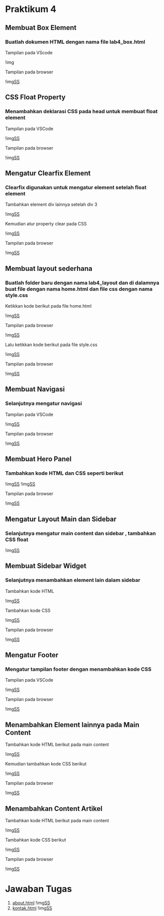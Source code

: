 # Praktikum 4
## Membuat Box Element
### Buatlah dokumen HTML dengan nama file lab4_box.html

Tampilan pada VScode

!img[](https://github.com/rangs24/Lab4Web/blob/master/ss1.png)

Tampilan pada browser

!img[SS](https://github.com/rangs24/Lab4Web/blob/master/ss2.png)

## CSS Float Property
### Menambahkan deklarasi CSS pada head untuk membuat float element

Tampilan pada VSCode

!img[SS](https://github.com/rangs24/Lab4Web/blob/master/ss3.png)

Tampilan pada browser 

!img[SS](https://github.com/rangs24/Lab4Web/blob/master/ss4.png)

## Mengatur Clearfix Element
### Clearfix digunakan untuk mengatur element setelah float element

Tambahkan element div lainnya setelah div 3 

!img[SS](https://github.com/rangs24/Lab4Web/blob/master/ss5.png)

Kemudian atur property clear pada CSS

!img[SS](https://github.com/rangs24/Lab4Web/blob/master/ss6.png)

Tampilan pada browser

!img[SS](https://github.com/rangs24/Lab4Web/blob/master/ss7.png)

## Membuat layout sederhana
### Buatlah folder baru dengan nama lab4_layout dan di dalamnya buat file dengan nama home.html dan file css dengan nama style.css

Ketikkan kode berikut pada file home.html

!img[SS](https://github.com/rangs24/Lab4Web/blob/master/ss8.png)

Tampilan pada browser 

!img[SS](https://github.com/rangs24/Lab4Web/blob/master/ss9.png)

Lalu ketikkan kode berikut pada file style.css

!img[SS](https://github.com/rangs24/Lab4Web/blob/master/ss10.png)

Tampilan pada browser

!img[SS](https://github.com/rangs24/Lab4Web/blob/master/ss11.png)

## Membuat Navigasi
### Selanjutnya mengatur navigasi

Tampilan pada VSCode

!img[SS](https://github.com/rangs24/Lab4Web/blob/master/ss12.png)

Tampilan pada browser

!img[SS](https://github.com/rangs24/Lab4Web/blob/master/ss13.png)

## Membuat Hero Panel
### Tambahkan kode HTML dan CSS seperti berikut

!img[SS](https://github.com/rangs24/Lab4Web/blob/master/ss14.png)
!img[SS](https://github.com/rangs24/Lab4Web/blob/master/ss15.png)

Tampilan pada browser

!img[SS](https://github.com/rangs24/Lab4Web/blob/master/ss16.png)

## Mengatur Layout Main dan Sidebar
### Selanjutnya mengatur main content dan sidebar , tambahkan CSS float

!img[SS](https://github.com/rangs24/Lab4Web/blob/master/ss17.png)

## Membuat Sidebar Widget
### Selanjutnya menambahkan element lain dalam sidebar

Tambahkan kode HTML

!img[SS](https://github.com/rangs24/Lab4Web/blob/master/ss18.png)

Tambahkan kode CSS

!img[SS](https://github.com/rangs24/Lab4Web/blob/master/ss19.png)

Tampilan pada browser

!img[SS](https://github.com/rangs24/Lab4Web/blob/master/ss20.png)

## Mengatur Footer
### Mengatur tampilan footer dengan menambahkan kode CSS

Tampilan pada VSCode

!img[SS](https://github.com/rangs24/Lab4Web/blob/master/ss21.png)

Tampilan pada browser

!img[SS](https://github.com/rangs24/Lab4Web/blob/master/ss22.png)

## Menambahkan Element lainnya pada Main Content

Tambahkan kode HTML berikut pada main content

!img[SS](https://github.com/rangs24/Lab4Web/blob/master/ss23.png)

Kemudian tambahkan kode CSS berikut

!img[SS](https://github.com/rangs24/Lab4Web/blob/master/ss24.png)

Tampilan pada browser

!img[SS](https://github.com/rangs24/Lab4Web/blob/master/ss25.png)

## Menambahkan Content Artikel

Tambahkan kode HTML berikut pada main content

!img[SS](https://github.com/rangs24/Lab4Web/blob/master/ss26.png)

Tambahkan kode CSS berikut

!img[SS](https://github.com/rangs24/Lab4Web/blob/master/ss27.png)

Tampilan pada browser 

!img[SS](https://github.com/rangs24/Lab4Web/blob/master/ss28.png)

# Jawaban Tugas
1. [about.html](https://github.com/rangs24/Lab4Web/blob/master/lab4_layout/about.html)
!img[SS](https://github.com/rangs24/Lab4Web/blob/master/ss29.png)
2. [kontak.html](https://github.com/rangs24/Lab4Web/blob/master/lab4_layout/kontak.html)
!img[SS](https://github.com/rangs24/Lab4Web/blob/master/ss30.png)
